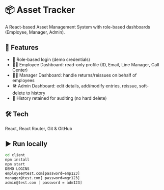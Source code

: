 # 📦 Asset Tracker

A React-based Asset Management System with role-based dashboards (Employee, Manager, Admin).

## 🚀 Features
- 🔐 Role-based login (demo credentials)
- 👩‍💼 Employee Dashboard: read-only profile (ID, Email, Line Manager, Call Center)
- 👨‍💼 Manager Dashboard: handle returns/reissues on behalf of employees
- 🛠 Admin Dashboard: edit details, add/modify entries, reissue, soft-delete to history
- 🧾 History retained for auditing (no hard delete)

## 🛠 Tech
React, React Router, Git & GitHub

## ▶️ Run locally
```bash
cd client
npm install
npm start
DEMO LOGINS
employee@test.com[password=emp123]
manager@test.com[ password=mgr123]
admin@test.com [ password = adm123]